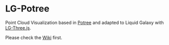 LG-Potree
===============
Point Cloud Visualization based in [Potree](https://github.com/potree/potree) and adapted to Liquid Galaxy with [LG-Three.js](https://github.com/EndPointCorp/lg-three).

Please check the [Wiki](https://github.com/asherat/asherat666-lg-potree/wiki) first.
